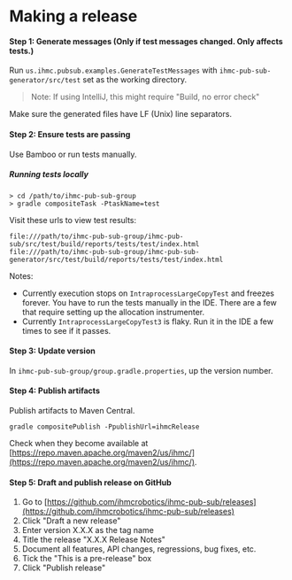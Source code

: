 # Making a release

#### Step 1: Generate messages (Only if test messages changed. Only affects tests.)

Run `us.ihmc.pubsub.examples.GenerateTestMessages` 
with `ihmc-pub-sub-generator/src/test` set as the working directory.

> Note: If using IntelliJ, this might require "Build, no error check"

Make sure the generated files have LF (Unix) line separators.

#### Step 2: Ensure tests are passing

Use Bamboo or run tests manually.

##### Running tests locally

```
> cd /path/to/ihmc-pub-sub-group
> gradle compositeTask -PtaskName=test
```
Visit these urls to view test results:

```
file:///path/to/ihmc-pub-sub-group/ihmc-pub-sub/src/test/build/reports/tests/test/index.html
file:///path/to/ihmc-pub-sub-group/ihmc-pub-sub-generator/src/test/build/reports/tests/test/index.html
```

Notes: 
- Currently execution stops on `IntraprocessLargeCopyTest` and freezes forever. You have to run the tests manually in the IDE. There are a few that require setting up the allocation instrumenter.
- Currently `IntraprocessLargeCopyTest3` is flaky. Run it in the IDE a few times to see if it passes.

#### Step 3: Update version

In `ihmc-pub-sub-group/group.gradle.properties`, up the version number.

#### Step 4: Publish artifacts

Publish artifacts to Maven Central.

`gradle compositePublish -PpublishUrl=ihmcRelease`

Check when they become available at [https://repo.maven.apache.org/maven2/us/ihmc/](https://repo.maven.apache.org/maven2/us/ihmc/).

#### Step 5: Draft and publish release on GitHub

1. Go to [https://github.com/ihmcrobotics/ihmc-pub-sub/releases](https://github.com/ihmcrobotics/ihmc-pub-sub/releases)
1. Click "Draft a new release"
1. Enter version X.X.X as the tag name
1. Title the release "X.X.X Release Notes"
1. Document all features, API changes, regressions, bug fixes, etc.
1. Tick the "This is a pre-release" box
1. Click "Publish release"